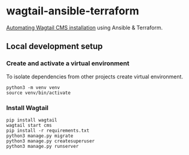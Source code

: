 # wagtail-ansible-terraform

[Automating Wagtail CMS installation](/Server.md) using Ansible &amp; Terraform.  

## Local development setup

### Create and activate a virtual environment  

To isolate dependencies from other projects create virtual environment.  

`python3 -m venv venv`  
`source venv/bin/activate`  

### Install Wagtail

`pip install wagtail`   
`wagtail start cms`  
`pip install -r requirements.txt`  
`python3 manage.py migrate`  
`python3 manage.py createsuperuser`  
`python3 manage.py runserver`  

